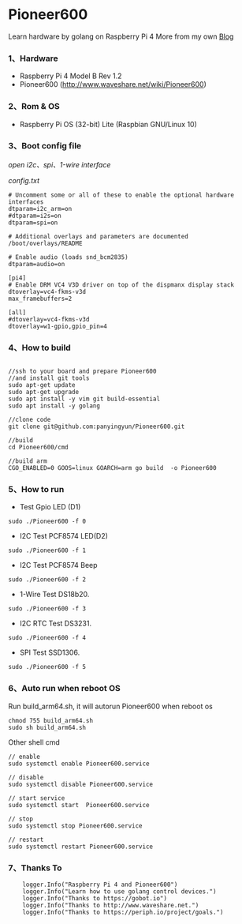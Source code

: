 # Pioneer600

Learn hardware by golang on Raspberry Pi 4
More from my own [Blog](https://www.michaelapp.com/posts/2018/2018-09-16-%E6%A0%91%E8%8E%93%E6%B4%BE4B%E5%AD%A6%E4%B9%A0%E4%B8%80/)
### 1、Hardware 
- Raspberry Pi 4 Model B Rev 1.2
- Pioneer600 (http://www.waveshare.net/wiki/Pioneer600)

### 2、Rom & OS 
- Raspberry Pi OS (32-bit) Lite (Raspbian GNU/Linux 10)

### 3、Boot config file

*open i2c、spi、1-wire interface*

*config.txt*
```shell
# Uncomment some or all of these to enable the optional hardware interfaces
dtparam=i2c_arm=on
#dtparam=i2s=on
dtparam=spi=on

# Additional overlays and parameters are documented /boot/overlays/README

# Enable audio (loads snd_bcm2835)
dtparam=audio=on

[pi4]
# Enable DRM VC4 V3D driver on top of the dispmanx display stack
dtoverlay=vc4-fkms-v3d
max_framebuffers=2

[all]
#dtoverlay=vc4-fkms-v3d
dtoverlay=w1-gpio,gpio_pin=4
```

### 4、How to build 
```shell

//ssh to your board and prepare Pioneer600
//and install git tools 
sudo apt-get update
sudo apt-get upgrade
sudo apt install -y vim git build-essential 
sudo apt install -y golang

//clone code 
git clone git@github.com:panyingyun/Pioneer600.git

//build 
cd Pioneer600/cmd

//build arm
CGO_ENABLED=0 GOOS=linux GOARCH=arm go build  -o Pioneer600
```

### 5、How to run 

- Test Gpio LED (D1)
```shell
sudo ./Pioneer600 -f 0
```

- I2C Test PCF8574 LED(D2)
```shell
sudo ./Pioneer600 -f 1
```

- I2C Test PCF8574 Beep
```shell
sudo ./Pioneer600 -f 2
```

- 1-Wire Test DS18b20.
```shell
sudo ./Pioneer600 -f 3
```

- I2C RTC Test DS3231.
```shell
sudo ./Pioneer600 -f 4
```

- SPI Test SSD1306.
```shell
sudo ./Pioneer600 -f 5
```

### 6、Auto run when reboot OS 

Run build_arm64.sh, it will autorun Pioneer600 when reboot os
```shell
chmod 755 build_arm64.sh 
sudo sh build_arm64.sh 
```

Other shell cmd 
```shell
// enable 
sudo systemctl enable Pioneer600.service

// disable 
sudo systemctl disable Pioneer600.service

// start service 
sudo systemctl start  Pioneer600.service

// stop 
sudo systemctl stop Pioneer600.service

// restart 
sudo systemctl restart Pioneer600.service
```


### 7、Thanks To

```shell
 	logger.Info("Raspberry Pi 4 and Pioneer600")
	logger.Info("Learn how to use golang control devices.")
	logger.Info("Thanks to https://gobot.io")
	logger.Info("Thanks to http://www.waveshare.net.")
	logger.Info("Thanks to https://periph.io/project/goals.")
```
